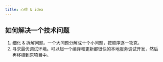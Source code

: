 ```yaml
---
title: 心得 & idea
---
```


## 如何解决一个技术问题

1. 细化 & 拆解问题。一个大问题分解成十个小问题，按顺序逐一攻克。
2. 寻求最优调试环境。可以起一个编译和更新都很快的本地服务调试开发，然后再移植到原项目中。